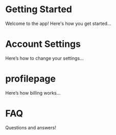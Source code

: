 <!-- SECTION: Home -->
# Getting Started
Welcome to the app! Here's how you get started...

<!-- SECTION: dashboard/calendar-->
# Account Settings
Here’s how to change your settings...

<!-- Section: /dashboard/profilepage -->
# profilepage
Here’s how billing works...

<!-- SECTION: preference -->
# FAQ
Questions and answers!
